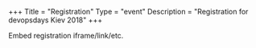 +++
Title = "Registration"
Type = "event"
Description = "Registration for devopsdays Kiev 2018"
+++

<div style="width:100%; text-align:left;">

Embed registration iframe/link/etc.
</div></div>
</div>
